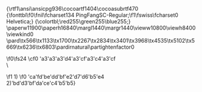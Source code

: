 {\rtf1\ansi\ansicpg936\cocoartf1404\cocoasubrtf470
{\fonttbl\f0\fnil\fcharset134 PingFangSC-Regular;\f1\fswiss\fcharset0 Helvetica;}
{\colortbl;\red255\green255\blue255;}
\paperw11900\paperh16840\margl1440\margr1440\vieww10800\viewh8400\viewkind0
\pard\tx566\tx1133\tx1700\tx2267\tx2834\tx3401\tx3968\tx4535\tx5102\tx5669\tx6236\tx6803\pardirnatural\partightenfactor0

\f0\fs24 \cf0 \'a3\'a3\'a3\'d4\'a3\'cf\'a3\'c4\'a3\'cf\
\

\f1 1)
\f0 \'ca\'fd\'be\'dd\'bf\'e2\'d7\'d6\'b5\'e4\
2)\'bd\'d3\'bf\'da\'ce\'c4\'b5\'b5}